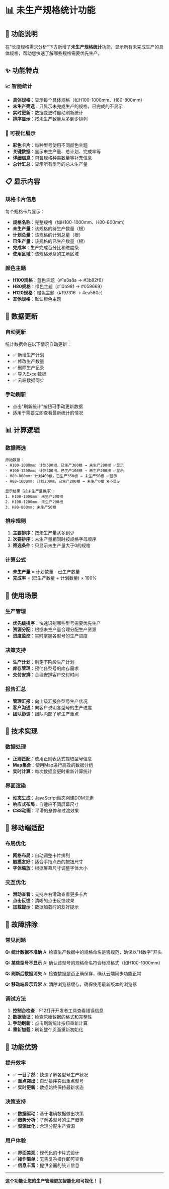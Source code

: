 # 📊 未生产规格统计功能

## 🎯 功能说明

在"长度规格需求分析"下方新增了**未生产规格统计**功能，显示所有未完成生产的具体规格，帮助您快速了解哪些规格需要优先生产。

## ✨ 功能特点

### 📈 智能统计
- **具体规格**：显示每个具体规格（如H100-1000mm、H80-800mm）
- **未生产筛选**：只显示未完成生产的规格，已完成的不显示
- **实时更新**：数据变更时自动刷新统计
- **排序显示**：按未生产数量从多到少排列

### 🎨 可视化展示
- **彩色卡片**：每种型号使用不同颜色主题
- **关键数据**：显示未生产量、总计划、完成率等
- **详细信息**：包含规格种类数量等补充信息
- **总计汇总**：显示所有型号的总未生产量

## 📋 显示内容

### 规格卡片信息
每个规格卡片显示：
- **规格名称**：完整规格（如H100-1000mm、H80-800mm）
- **未生产量**：该规格的待生产数量（根）
- **计划总量**：该规格的计划总量（根）
- **已生产量**：该规格的已生产数量（根）
- **完成率**：生产完成百分比和进度条
- **使用区域**：该规格涉及的工地区域

### 颜色主题
- **H100规格**：蓝色主题（#1e3a8a → #3b82f6）
- **H80规格**：绿色主题（#10b981 → #059669）
- **H120规格**：橙色主题（#f97316 → #ea580c）
- **其他规格**：默认橙色主题

## 🔄 数据更新

### 自动更新
统计数据会在以下情况自动更新：
- ✅ 新增生产计划
- ✅ 修改生产数量
- ✅ 删除生产记录
- ✅ 导入Excel数据
- ✅ 云端数据同步

### 手动刷新
- 点击"刷新统计"按钮可手动更新数据
- 适用于需要立即查看最新统计的情况

## 📊 计算逻辑

### 数据筛选
```
原始数据：
- H100-1000mm: 计划500根，已生产300根 → 未生产200根 ✅显示
- H100-1200mm: 计划300根，已生产100根 → 未生产200根 ✅显示
- H80-800mm: 计划400根，已生产350根 → 未生产50根 ✅显示
- H80-1000mm: 计划200根，已生产200根 → 未生产0根 ❌不显示

显示结果（按未生产量排序）：
1. H100-1000mm: 未生产200根
2. H100-1200mm: 未生产200根
3. H80-800mm: 未生产50根
```

### 排序规则
1. **主要排序**：按未生产量从多到少
2. **次要排序**：未生产量相同时按规格字母顺序
3. **筛选条件**：只显示未生产量大于0的规格

### 计算公式
- **未生产量** = 计划数量 - 已生产数量
- **完成率** = (已生产数量 ÷ 计划数量) × 100%

## 🎯 使用场景

### 生产管理
- **优先级排序**：快速识别哪些型号需要优先生产
- **资源分配**：根据未生产量合理分配生产资源
- **进度监控**：实时掌握各型号的生产进度

### 决策支持
- **生产计划**：制定下阶段生产计划
- **库存管理**：预估各型号的库存需求
- **交付安排**：合理安排客户交付时间

### 报告汇总
- **管理汇报**：向上级汇报各型号生产状况
- **客户沟通**：向客户说明各型号的生产进度
- **团队协调**：团队内部了解生产重点

## 🔧 技术实现

### 数据处理
- **正则匹配**：使用正则表达式提取型号信息
- **Map集合**：使用Map进行高效的数据分组
- **实时计算**：每次数据变更时重新计算统计

### 界面渲染
- **动态生成**：JavaScript动态创建DOM元素
- **响应式布局**：自适应不同屏幕尺寸
- **CSS动画**：平滑的悬停和过渡效果

## 📱 移动端适配

### 布局优化
- **网格布局**：自动调整卡片排列
- **触摸友好**：适合手指点击的按钮尺寸
- **字体缩放**：根据屏幕尺寸调整字体大小

### 交互优化
- **滑动查看**：支持左右滑动查看更多卡片
- **点击反馈**：清晰的点击反馈效果
- **加载提示**：数据加载时的友好提示

## 🐛 故障排除

### 常见问题

**Q: 统计数据不准确**
A: 检查生产数据中的规格命名是否规范，确保以"H数字"开头

**Q: 某些型号不显示**
A: 确认该型号的规格命名符合标准格式（如H100-1000mm）

**Q: 刷新后数据消失**
A: 检查数据是否正确保存，确认云端同步功能正常

**Q: 移动端显示异常**
A: 清除浏览器缓存，确保使用最新版本的浏览器

### 调试方法
1. **控制台检查**：F12打开开发者工具查看错误信息
2. **数据验证**：检查原始数据的格式和完整性
3. **手动刷新**：点击刷新统计按钮重新计算
4. **重新加载**：刷新整个页面重新初始化

## 🎉 功能优势

### 提升效率
- ✅ **一目了然**：快速了解各型号生产状况
- ✅ **重点突出**：自动排序突出重点型号
- ✅ **实时更新**：数据始终保持最新状态

### 决策支持
- ✅ **数据驱动**：基于准确数据做出决策
- ✅ **趋势分析**：了解各型号的生产趋势
- ✅ **资源优化**：合理分配生产资源

### 用户体验
- ✅ **界面美观**：现代化的卡片式设计
- ✅ **操作简单**：无需复杂操作即可查看
- ✅ **信息丰富**：提供全面的统计信息

---

**这个功能让您的生产管理更加智能化和可视化！** 🚀
